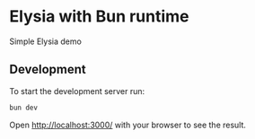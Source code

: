 <!-- markdownlint-disable MD041 -->
# Elysia with Bun runtime

Simple Elysia demo

## Development

To start the development server run:

```bash
bun dev
```

Open <http://localhost:3000/> with your browser to see the result.
